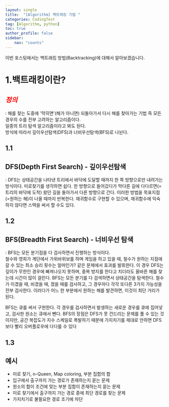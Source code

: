 ```yaml
---
layout: single
title:  "[Algorithm] 백트래킹 기법 "
categories: CodingTest
tag: [Algorithm, python]
toc: true
author_profile: false
sidebar:
    nav: "counts"
---
```

이번 포스팅에서는 백트래킹 방법(Backtracking)에 대해서 알아보겠습니다.  



# 1.백트래킹이란?  
## <span style="color:red">***정의***</span>    
: 해를 찾는 도중에 '막히면'(해가 아니면) 되돌아가서 다시 해를 찾아가는 기법 
  즉 모든 경우의 수를 전부 고려하는 알고리즘이다.  
  일종의 트리 탐색 알고리즘이라고 봐도 된다.  
  방식에 따라서 깊이우선탐색(DFS)과 너비우선탐색(BFS)로 나뉜다.


## 1.1   
## DFS(Depth First Search) - 깊이우선탐색
: DFS는 상태공간을 나타낸 트리에서 바닥에 도달할 때까지 한 쪽 방향으로만 내려가는 방식이다. 
  미로찾기를 생각하면 쉽다. 
  한 방향으로 들어갔다가 막다른 길에 다다르면(=트리의 바닥에 도착) 왔던 길을 돌아가서 다른 방향으로 간다. 
  이러한 방법을 목표지점(=원하는 해)이 나올 때까지 반복한다.
  재귀함수로 구현할 수 있으며, 재귀함수에 익숙하지 않다면 스택을 써서 할 수도 있다.


## 1.2 
## BFS(Breadth First Search) - 너비우선 탐색
: BFS는 모든 분기점을 다 검사하면서 진행하는 방식이다.  
  철수와 영희가 계단에서 가위바위보를 하며 게임을 하고 있을 때, 철수가 원하는 지점에 갈 수 있는 최소 승리 횟수는 얼마인가? 
  같은 문제에서 효과를 발휘한다. 
  이 경우 DFS는 깊이가 무한인 경우에 빠져나오지 못하며, 중복 방지를 한다고 치더라도 
  올바른 해를 찾는데 시간이 많이 걸린다. 
  BFS는 모든 분기를 다 검색하면서 상태공간을 탐색한다. 
  철수가 이겼을 때, 비겼을 때, 졌을 때를 검사하고, 그 경우마다 각각 또다른 3가지 가능성을 전부 검사한다. 
  이러다가 어느 한 부분에서 원하는 해를 발견하면, 이것이 최단 거리가 된다.

  BFS는 큐를 써서 구현한다. 
  각 경우를 검사하면서 발생하는 새로운 경우를 큐에 집어넣고, 검사한 원소는 큐에서 뺀다. 
  BFS의 장점은 DFS가 못 건드리는 문제를 풀 수 있는 것이지만, 
  공간 복잡도가 지수 스케일로 폭발하기 때문에 가지치기를 제대로 안하면 DFS보다 빨리 오버플로우에 다다를 수 있다

## 1.3 
## 예시
- 미로 찾기, n-Queen, Map coloring, 부분 집합의 합
- 입구에서 출구까지 가는 경로가 존재하는지 묻는 문제
- 원소의 합이 조건에 맞는 부분 집합이 존재하는지 묻는 문제
- 미로 찾기에서 출구까지 가는 경로 중에 최단 경로를 찾는 문제
- 가지치기로 불필요한 경로 조기에 차단